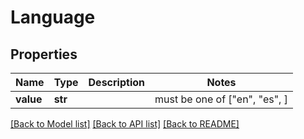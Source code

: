 # Language


## Properties
Name | Type | Description | Notes
------------ | ------------- | ------------- | -------------
**value** | **str** |  |  must be one of ["en", "es", ]

[[Back to Model list]](../README.md#documentation-for-models) [[Back to API list]](../README.md#documentation-for-api-endpoints) [[Back to README]](../README.md)


